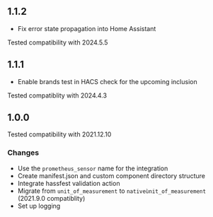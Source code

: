 ## 1.1.2

- Fix error state propagation into Home Assistant

Tested compatibility with 2024.5.5

## 1.1.1

- Enable brands test in HACS check for the upcoming inclusion

Tested compatiblity with 2024.4.3

## 1.0.0

Tested compatibility with 2021.12.10

### Changes

- Use the `prometheus_sensor` name for the integration
- Create manifest.json and custom component directory structure
- Integrate hassfest validation action
- Migrate from `unit_of_measurement` to `nativeùnit_of_measurement` (2021.9.0 compatiblity)
- Set up logging
